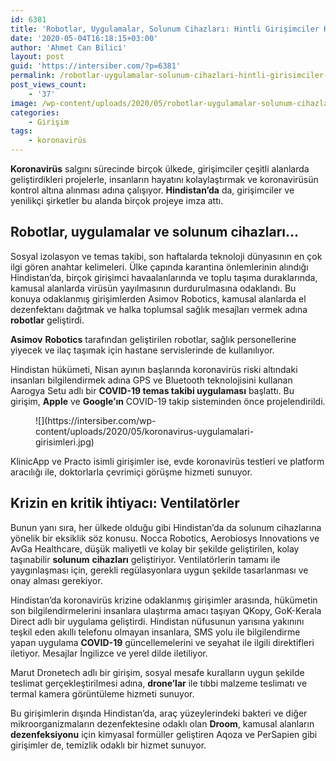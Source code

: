 ```yaml
---
id: 6381
title: 'Robotlar, Uygulamalar, Solunum Cihazları: Hintli Girişimciler Koronavirüsle Nasıl Savaşıyor?'
date: '2020-05-04T16:18:15+03:00'
author: 'Ahmet Can Bilici'
layout: post
guid: 'https://intersiber.com/?p=6381'
permalink: /robotlar-uygulamalar-solunum-cihazlari-hintli-girisimciler-koronavirusle-nasil-savasiyor/
post_views_count:
    - '37'
image: /wp-content/uploads/2020/05/robotlar-uygulamalar-solunum-cihazları-hindistan-da-girisimciler-koronaviruse-karsi-neler-yapiyor.png
categories:
    - Girişim
tags:
    - koronavirüs
---
```


**Koronavirüs** salgını sürecinde birçok ülkede, girişimciler çeşitli alanlarda geliştirdikleri projelerle, insanların hayatını kolaylaştırmak ve koronavirüsün kontrol altına alınması adına çalışıyor. **Hindistan’da** da, girişimciler ve yenilikçi şirketler bu alanda birçok projeye imza attı.

## Robotlar, uygulamalar ve solunum cihazları…

Sosyal izolasyon ve temas takibi, son haftalarda teknoloji dünyasının en çok ilgi gören anahtar kelimeleri. Ülke çapında karantina önlemlerinin alındığı Hindistan’da, birçok girişimci havaalanlarında ve toplu taşıma duraklarında, kamusal alanlarda virüsün yayılmasının durdurulmasına odaklandı. Bu konuya odaklanmış girişimlerden Asimov Robotics, kamusal alanlarda el dezenfektanı dağıtmak ve halka toplumsal sağlık mesajları vermek adına **robotlar** geliştirdi.

**Asimov** **Robotics** tarafından geliştirilen robotlar, sağlık personellerine yiyecek ve ilaç taşımak için hastane servislerinde de kullanılıyor.

Hindistan hükümeti, Nisan ayının başlarında koronavirüs riski altındaki insanları bilgilendirmek adına GPS ve Bluetooth teknolojisini kullanan Aarogya Setu adlı bir **COVID-19 temas takibi uygulaması** başlattı. Bu girişim, **Apple** ve **Google’ın** COVID-19 takip sisteminden önce projelendirildi.

<figure class="wp-block-image size-large">![](https://intersiber.com/wp-content/uploads/2020/05/koronavirus-uygulamalari-girisimleri.jpg)</figure>KlinicApp ve Practo isimli girişimler ise, evde koronavirüs testleri ve platform aracılığı ile, doktorlarla çevrimiçi görüşme hizmeti sunuyor.

## Krizin en kritik ihtiyacı: Ventilatörler

Bunun yanı sıra, her ülkede olduğu gibi Hindistan’da da solunum cihazlarına yönelik bir eksiklik söz konusu. Nocca Robotics, Aerobiosys Innovations ve AvGa Healthcare, düşük maliyetli ve kolay bir şekilde geliştirilen, kolay taşınabilir **solunum** **cihazları** geliştiriyor. Ventilatörlerin tamamı ile yaygınlaşması için, gerekli regülasyonlara uygun şekilde tasarlanması ve onay alması gerekiyor.

Hindistan’da koronavirüs krizine odaklanmış girişimler arasında, hükümetin son bilgilendirmelerini insanlara ulaştırma amacı taşıyan QKopy, GoK-Kerala Direct adlı bir uygulama geliştirdi. Hindistan nüfusunun yarısına yakınını teşkil eden akıllı telefonu olmayan insanlara, SMS yolu ile bilgilendirme yapan uygulama **COVID-19** güncellemelerini ve seyahat ile ilgili direktifleri iletiyor. Mesajlar İngilizce ve yerel dilde iletiliyor.

Marut Dronetech adlı bir girişim, sosyal mesafe kuralların uygun şekilde teslimat gerçekleştirilmesi adına, **drone’lar** ile tıbbi malzeme teslimatı ve termal kamera görüntüleme hizmeti sunuyor.

Bu girişimlerin dışında Hindistan’da, araç yüzeylerindeki bakteri ve diğer mikroorganizmaların dezenfektesine odaklı olan **Droom**, kamusal alanların **dezenfeksiyonu** için kimyasal formüller geliştiren Aqoza ve PerSapien gibi girişimler de, temizlik odaklı bir hizmet sunuyor.